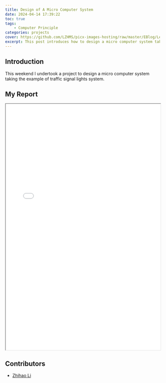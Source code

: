 ```yaml
---
title: Design of A Micro Computer System
date: 2024-04-14 17:39:22
toc: true
tags:
    - Computer Principle
categories: projects
cover: https://github.com/LZHMS/picx-images-hosting/raw/master/EBlog/Learning/image.2yy8hktzil.webp
excerpt: This post introduces how to design a micro computer system taking the example of traffic signal lights system.
---
```

## Introduction

This weekend I undertook a project to design a micro computer system taking the example of traffic signal lights system.

## My Report

<iframe src="/pdfjs/web/viewer.html?file=/pdf/projects/微机原理与系统课程设计讲义.pdf" style='width:100%;height:800px'></iframe>

## Contributors

+ [Zhihao Li](https://lzhms.github.io/)
